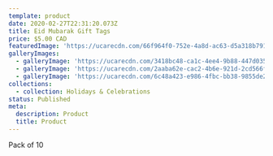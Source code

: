 ```yaml
---
template: product
date: 2020-02-27T22:31:20.073Z
title: Eid Mubarak Gift Tags
price: $5.00 CAD
featuredImage: 'https://ucarecdn.com/66f964f0-752e-4a8d-ac63-d5a318b791ad/'
galleryImages:
  - galleryImage: 'https://ucarecdn.com/3418bc48-ca1c-4ee4-9b88-447d03588753/'
  - galleryImage: 'https://ucarecdn.com/2aaba62e-cac2-4b6e-921d-2cd566fe9de3/'
  - galleryImage: 'https://ucarecdn.com/6c48a423-e986-4fbc-bb38-9855de29391d/'
collections:
  - collection: Holidays & Celebrations
status: Published
meta:
  description: Product
  title: Product
---
```

Pack of 10
